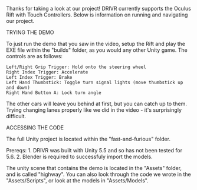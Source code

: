 Thanks for taking a look at our project! DRIVR currently supports the Oculus Rift with Touch Controllers. Below is information on running and navigating our project.

TRYING THE DEMO

To just run the demo that you saw in the video, setup the Rift and play the EXE file within the "builds" folder, as you would any other Unity game. The controls are as follows:

    Left/Right Grip Trigger: Hold onto the steering wheel
    Right Index Trigger: Accelerate
    Left Index Trigger: Brake
    Left Hand Thumbstick: Toggle turn signal lights (move thumbstick up and down)
    Right Hand Button A: Lock turn angle

The other cars will leave you behind at first, but you can catch up to them. Trying changing lanes properly like we did in the video - it's surprisingly difficult.

ACCESSING THE CODE

The full Unity project is located within the "fast-and-furious" folder.

Prereqs:
    1. DRIVR was built with Unity 5.5 and so has not been tested for 5.6.
    2. Blender is required to successfuly import the models.

The unity scene that contains the demo is located in the "Assets" folder, and is called "highway". You can also look through the code we wrote in the "Assets/Scripts", or look at the models in "Assets/Models".
